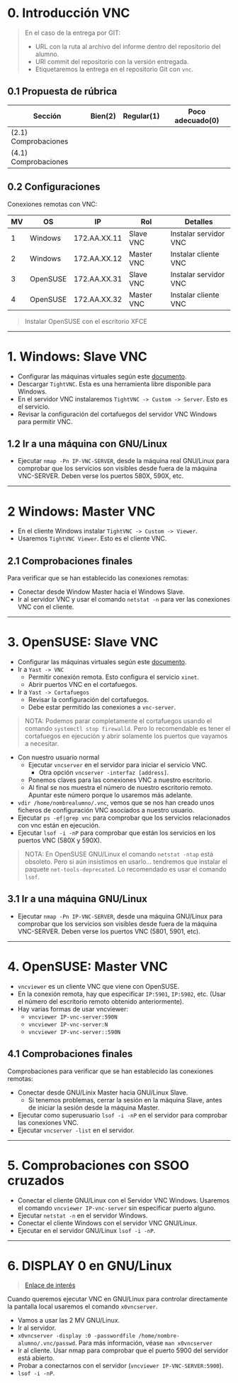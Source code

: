 
# 0. Introducción VNC

> En el caso de la entrega por GIT:
> * URL con la ruta al archivo del informe dentro del repositorio del alumno.
> * URl commit del repositorio con la versión entregada.
> * Etiquetaremos la entrega en el repositorio Git con `vnc`.

## 0.1 Propuesta de rúbrica

| Sección | Bien(2) | Regular(1) | Poco adecuado(0) |
| ------- | ------- | ---------- | ---------------- |
| (2.1) Comprobaciones ||||
| (4.1) Comprobaciones ||| |

## 0.2 Configuraciones

Conexiones remotas con VNC:

| MV | OS       | IP           | Rol        | Detalles              |
| -- | -------- | ------------ | ---------- | --------------------- |
|  1 | Windows  | 172.AA.XX.11 | Slave VNC  | Instalar servidor VNC |
|  2 | Windows  | 172.AA.XX.12 | Master VNC | Instalar cliente VNC  |
|  3 | OpenSUSE | 172.AA.XX.31 | Slave VNC  | Instalar servidor VNC |
|  4 | OpenSUSE | 172.AA.XX.32 | Master VNC | Instalar cliente VNC  |

> Instalar OpenSUSE con el escritorio XFCE

---

# 1. Windows: Slave VNC

* Configurar las máquinas virtuales según este [documento](../../global/configuracion/).
* Descargar `TightVNC`. Esta es una herramienta libre disponible para Windows.
* En el servidor VNC instalaremos `TightVNC -> Custom -> Server`. Esto es el servicio.
* Revisar la configuración del cortafuegos del servidor VNC Windows para permitir VNC.

## 1.2 Ir a una máquina con GNU/Linux

* Ejecutar `nmap -Pn IP-VNC-SERVER`, desde la máquina real GNU/Linux para comprobar
que los servicios son visibles desde fuera de la máquina VNC-SERVER. Deben verse los puertos 580X, 590X, etc.

---

# 2 Windows: Master VNC

* En el cliente Windows instalar `TightVNC -> Custom -> Viewer`.
* Usaremos `TightVNC Viewer`. Esto es el cliente VNC.

## 2.1 Comprobaciones finales

Para verificar que se han establecido las conexiones remotas:
* Conectar desde Window Master hacia el Windows Slave.
* Ir al servidor VNC y usar el comando `netstat -n` para ver las conexiones VNC con el cliente.

---

# 3. OpenSUSE: Slave VNC

* Configurar las máquinas virtuales según este [documento](../../global/configuracion/).
* Ir a `Yast -> VNC`
    * Permitir conexión remota. Esto configura el servicio `xinet`.
    * Abrir puertos VNC en el cortafuegos.
* Ir a `Yast -> Cortafuegos`
    * Revisar la configuración del cortafuegos.
    * Debe estar permitido las conexiones a `vnc-server`.

> NOTA: Podemos parar completamente el cortafuegos usando el comando `systemctl stop firewalld`.
Pero lo recomendable es tener el cortafuegos en ejecución y abrir solamente los puertos que vayamos a necesitar.

* Con nuestro usuario normal
    * Ejecutar `vncserver` en el servidor para iniciar el servicio VNC.
        * Otra opción `vncserver -interfaz [address]`.
    * Ponemos claves para las conexiones VNC a nuestro escritorio.
    * Al final se nos muestra el número de nuestro escritorio remoto.
    Apuntar este número porque lo usaremos más adelante.
* `vdir /home/nombrealumno/.vnc`, vemos que se nos han creado unos ficheros de configuración VNC asociados a nuestro usuario.
* Ejecutar `ps -ef|grep vnc` para comprobar que los servicios relacionados con vnc están en ejecución.
* Ejecutar `lsof -i -nP` para comprobar que están los servicios en los puertos VNC (580X y 590X).

> NOTA: En OpenSUSE GNU/Linux el comando `netstat -ntap` está obsoleto. Pero si aún insistimos en usarlo... tendremos que instalar el paquete `net-tools-deprecated`. Lo recomendado es usar el comando `lsof`.

## 3.1 Ir a una máquina GNU/Linux

* Ejecutar `nmap -Pn IP-VNC-SERVER`, desde una máquina GNU/Linux para comprobar que los servicios son visibles desde fuera de la máquina VNC-SERVER. Deben verse los puertos VNC (5801, 5901, etc).

---

# 4. OpenSUSE: Master VNC

* `vncviewer` es un cliente VNC que viene con OpenSUSE.
* En la conexión remota, hay que especificar `IP:5901`, `IP:5902`, etc.
(Usar el número del escritorio remoto obtenido anteriormente).
* Hay varias formas de usar vncviewer:
    * `vncviewer IP-vnc-server:590N`
    * `vncviewer IP-vnc-server:N`
    * `vncviewer IP-vnc-server::590N`


## 4.1 Comprobaciones finales

Comprobaciones para verificar que se han establecido las conexiones remotas:
* Conectar desde GNU/Linix Master hacia GNU/Linux Slave.
    * Si tenemos problemas, cerrar la sesión en la máquina Slave,
    antes de iniciar la sesión desde la máquina Master.
* Ejecutar como superusuario `lsof -i -nP` en el servidor para comprobar las conexiones VNC.
* Ejecutar `vncserver -list` en el servidor.

---

# 5. Comprobaciones con SSOO cruzados

* Conectar el cliente GNU/Linux con el Servidor VNC Windows.
Usaremos el comando `vncviewer IP-vnc-server` sin especificar puerto alguno.
* Ejecutar `netstat -n` en el servidor Windows.
* Conectar el cliente Windows con el servidor VNC GNU/Linux.
* Ejecutar en el servidor GNU/Linux `lsof -i -nP`.

---

# 6. DISPLAY 0 en GNU/Linux

> [Enlace de interés](https://wiki.archlinux.org/index.php/TigerVNC_)

Cuando queremos ejecutar VNC en GNU/Linux para controlar directamente la pantalla local usaremos el comando `x0vncserver`.
* Vamos a usar las 2 MV GNU/Linux.
* Ir al servidor.
* `x0vncserver -display :0 -passwordfile /home/nombre-alumno/.vnc/passwd`. Para más información, véase `man x0vncserver`
* Ir al cliente. Usar nmap para comprobar que el puerto 5900 del servidor está abierto.
* Probar a conectarnos con el servidor (`vncviewer IP-VNC-SERVER:5900`).
* `lsof -i -nP`.

